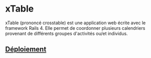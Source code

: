 xTable
======

xTable (prononcé crosstable) est une application web écrite avec le framework Rails 4. Elle permet de coordonner plusieurs calendriers provenant de différents groupes d'activités ou/et individus.

## [Déploiement](https://github.com/danickfort/xtable/wiki/D%C3%A9ploiement)
